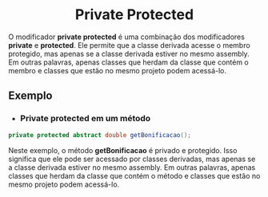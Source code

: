 <h1 align="center">Private Protected</h1>

<p>
    O modificador <strong>private protected</strong> é uma combinação dos modificadores <strong>private</strong> e <strong>protected</strong>. 
    Ele permite que a classe derivada acesse o membro protegido, mas apenas se a classe derivada estiver no mesmo assembly.
    Em outras palavras, apenas classes que herdam da classe que contém o membro e classes que estão no mesmo projeto podem acessá-lo.
</p>

<h2>Exemplo</h2>

- <h3>Private protected em um método</h3> 

```csharp
private protected abstract double getBonificacao();
```

<p>
    Neste exemplo, o método <strong>getBonificacao</strong> é privado e protegido. Isso significa que ele pode ser acessado por classes derivadas, mas apenas se a classe derivada estiver no mesmo assembly.
    Em outras palavras, apenas classes que herdam da classe que contém o método e classes que estão no mesmo projeto podem acessá-lo.
</p>